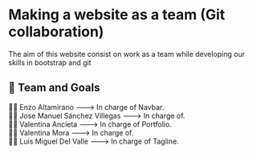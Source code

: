 # Making a website as a team (Git collaboration)

The aim of this website consist on work as a team while developing our skills in bootstrap and git

## 📝 Team and Goals

🧑‍💻 Enzo Altamirano ---> In charge of Navbar.  
🧑‍💻 Jose Manuel Sánchez Villegas ---> In charge of.  
👩‍💻 Valentina Ancieta ---> In charge of Portfolio.  
👩‍💻 Valentina Mora ---> In charge of.   
🧑‍💻 Luis Miguel Del Valle ---> In charge of Tagline.  
